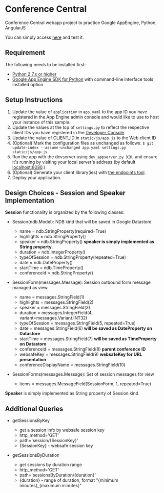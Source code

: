 # Conference Central
Conference Central webapp project to practice Google AppEngine, Python, AngularJS

You can simply access [here](https://conference-central-1226.appspot.com) and test it.


## Requirement
The following needs to be installed first:

- [Python 2.7.x or higher](http://python.org)
- [Google App Engine SDK for Python](https://cloud.google.com/appengine/downloads#Google_App_Engine_SDK_for_Python) with command-line interface tools installed option


## Setup Instructions
1. Update the value of `application` in `app.yaml` to the app ID you
   have registered in the App Engine admin console and would like to use to host
   your instance of this sample.
1. Update the values at the top of `settings.py` to
   reflect the respective client IDs you have registered in the
   [Developer Console](https://console.developers.google.com).
1. Update the value of CLIENT_ID in `static/js/app.js` to the Web client ID
1. (Optional) Mark the configuration files as unchanged as follows:
   `$ git update-index --assume-unchanged app.yaml settings.py static/js/app.js`
1. Run the app with the devserver using `dev_appserver.py DIR`, and ensure it's running by visiting your local server's address (by default [localhost:8080](http://localhost:8080).)
1. (Optional) Generate your client library(ies) with [the endpoints tool](https://developers.google.com/appengine/docs/python/endpoints/endpoints_tool).
1. Deploy your application.


## Design Choices - Session and Speaker Implementation
**Session** functionality is organized by the following classes:

* Session(ndb.Model): NDB kind that will be saved in Google Datastore
    * name = ndb.StringProperty(required=True)
    * highlights = ndb.StringProperty()
    * speaker = ndb.StringProperty()        **speaker is simply implemented as String property.**
    * duration = ndb.IntegerProperty()
    * typeOfSession = ndb.StringProperty(repeated=True)
    * date = ndb.DateProperty()
    * startTime = ndb.TimeProperty()
    * conferenceId = ndb.StringProperty()

* SessionForm(messages.Message): Session outbound form message managed as view
    * name = messages.StringField(1)
    * highlights = messages.StringField(2)
    * speaker = messages.StringField(3)
    * duration = messages.IntegerField(4, variant=messages.Variant.INT32)
    * typeOfSession = messages.StringField(5, repeated=True)
    * date = messages.StringField(6)  **will be saved as DateProperty on Datastore**
    * startTime = messages.StringField(7)   **will be saved as TimeProperty on Datastore**
    * conferenceId = messages.StringField(8)    **parent conference ID**
    * websafeKey = messages.StringField(9)  **websafeKey for URL presentation**
    * conferenceDisplayName = messages.StringField(10)

* SessionForms(messages.Message): Set of session messages for view
    * items = messages.MessageField(SessionForm, 1, repeated=True)

**Speaker** is simply implemented as String property of Session kind.


## Additional Queries
* getSessionsByKey
    * get a session info by websafe session key
    * http_method='GET'
    * path='session/{SessionKey}'
    * {SessionKey} - websafe session key
    
* getSessionsByDuration
    * get sessions by duration range
    * http_method='GET'
    * path='sessionsByDuration/{duration}'
    * {duration} - range of duration; format "{minimum minutes}_{maximum minutes}"
